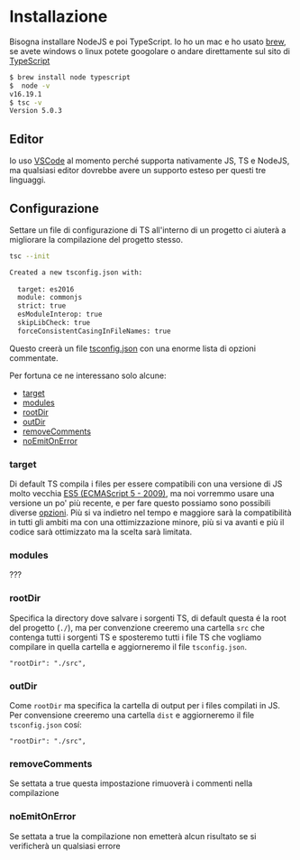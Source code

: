 # Installazione
Bisogna installare NodeJS e poi TypeScript. Io ho un mac e ho usato [brew](https://brew.sh/), se avete windows o linux potete googolare o andare direttamente sul sito di [TypeScript](https://www.typescriptlang.org/download) 
```bash
$ brew install node typescript
$  node -v
v16.19.1
$ tsc -v
Version 5.0.3
```

## Editor
Io uso [VSCode](https://code.visualstudio.com/) al momento perché supporta nativamente JS, TS e NodeJS, ma qualsiasi editor dovrebbe avere un supporto esteso per questi tre linguaggi.


## Configurazione
Settare un file di configurazione di TS all'interno di un progetto ci aiuterà a migliorare la compilazione del progetto stesso.


```bash
tsc --init

Created a new tsconfig.json with:                                                                                       
                                                                                                                     TS 
  target: es2016
  module: commonjs
  strict: true
  esModuleInterop: true
  skipLibCheck: true
  forceConsistentCasingInFileNames: true
```
Questo creerà un file [tsconfig.json](../tsconfig.json) con una enorme lista di opzioni commentate.

Per fortuna ce ne interessano solo alcune:
- [target](./installazione.md#target)
- [modules](./installazione.md#modules)
- [rootDir](./installazione.md#rootdir)
- [outDir](./installazione.md#outdir)
- [removeComments](./installazione.md#removecomments)
- [noEmitOnError](./installazione.md#noemitonerror)


### target
Di default TS compila i files per essere compatibili con una versione di JS molto vecchia [ES5 (ECMAScript 5 - 2009)](https://www.w3schools.com/Js/js_es5.asp), ma noi vorremmo usare una versione un po' più recente, e per fare questo possiamo sono possibili diverse [opzioni](https://www.typescriptlang.org/tsconfig#target). Più si va indietro nel tempo e maggiore sarà la compatibilità in tutti gli ambiti ma con una ottimizzazione minore, più si va avanti e più il codice sarà ottimizzato ma la scelta sarà limitata.

### modules
???

### rootDir
Specifica la directory dove salvare i sorgenti TS, di default questa é la root del progetto (`./`), ma per convenzione creeremo una cartella `src` che contenga tutti i sorgenti TS e sposteremo tutti i file TS che vogliamo compilare in quella cartella e aggiorneremo il file `tsconfig.json`.
```
"rootDir": "./src", 
```

### outDir
Come `rootDir` ma specifica la cartella di output per i files compilati in JS. Per convensione creeremo una cartella `dist` e aggiorneremo il file `tsconfig.json` cosí:
```
"rootDir": "./src", 
```

### removeComments
Se settata a true questa impostazione rimuoverà i commenti nella compilazione

### noEmitOnError
Se settata a true la compilazione non emetterà alcun risultato se si verificherà un qualsiasi errore
